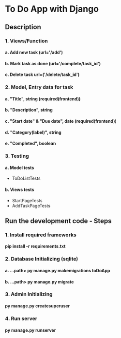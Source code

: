 # To Do App with Django

## Description
### 1. Views/Function
#### a. Add new task (url='/add')
#### b. Mark task as done (url='/complete/task_id')
#### c. Delete task url=('/delete/task_id')

### 2. Model, Entry data for task
#### a. "Title", string (required(frontend))
#### b. "Description", string
#### c. "Start date" & "Due date", date (required(frontend))
#### d. "Category(label)", string
#### e. "Completed", boolean

### 3. Testing
#### a. Model tests 
- ToDoListTests
#### b. Views tests
- StartPageTests
- AddTaskPageTests

## Run the development code - Steps
### 1. Install required frameworks
#### pip install -r requirements.txt

### 2. Database Initializing (sqlite)
#### a. ...path> py manage.py makemigrations toDoApp
#### b. ...path> py manage.py migrate

### 3. Admin Initializing
#### py manage.py createsuperuser

### 4. Run server
#### py manage.py runserver